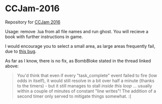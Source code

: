 # CCJam-2016
Repository for [CCJam 2016](http://www.computercraft.info/forums2/index.php?/topic/26906-get-ready-for-ccjam-2016/)

Usage: remove .lua from all file names and run ghost.  You will recieve a book with further instructions in game.

I would encourage you to select a small area, as large areas frequently fail, due to [this bug](http://www.computercraft.info/forums2/index.php?/topic/22068-17-task-complete-events-fail-to-fire/).

As far as I know, there is no fix, as BombBloke stated in the thread linked above:

>You'd think that even if every "task_complete" event failed to fire (low odds in itself), it would still resolve in a bit over half a minute (thanks to the timers) - but it still manages to stall *inside this loop* ... usually within a couple of minutes of constant "line writes"! The addition of a second timer only served to mitigate things somewhat. :( 
